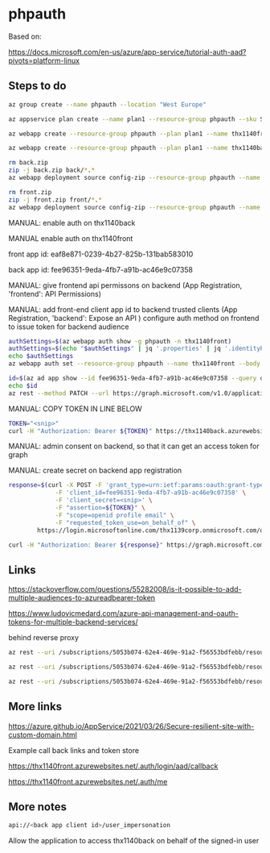 # phpauth

Based on:

<https://docs.microsoft.com/en-us/azure/app-service/tutorial-auth-aad?pivots=platform-linux>

## Steps to do

```bash
az group create --name phpauth --location "West Europe"

az appservice plan create --name plan1 --resource-group phpauth --sku S1 --is-linux

az webapp create --resource-group phpauth --plan plan1 --name thx1140front --runtime "PHP|7.4" 

az webapp create --resource-group phpauth --plan plan1 --name thx1140back --runtime "PHP|7.4" 

rm back.zip
zip -j back.zip back/*.*
az webapp deployment source config-zip --resource-group phpauth --name thx1140back --src back.zip

rm front.zip
zip -j front.zip front/*.*
az webapp deployment source config-zip --resource-group phpauth --name thx1140front --src front.zip
```

MANUAL: enable auth on thx1140back

MANUAL enable auth on thx1140front

front app id: eaf8e871-0239-4b27-825b-131bab583010

back  app id: fee96351-9eda-4fb7-a91b-ac46e9c07358

MANUAL: give frontend api permissons on backend (App Registration, 'frontend': API Permissions)

MANUAL: add front-end client app id to backend trusted clients (App Registration, 'backend': Expose an API )
configure auth method on frontend to issue token for backend audience

```bash
authSettings=$(az webapp auth show -g phpauth -n thx1140front)
authSettings=$(echo "$authSettings" | jq '.properties' | jq '.identityProviders.azureActiveDirectory.login += {"loginParameters":["scope=openid profile email offline_access api://fee96351-9eda-4fb7-a91b-ac46e9c07358/user_impersonation"]}')
echo $authSettings
az webapp auth set --resource-group phpauth --name thx1140front --body "$authSettings"
```

```bash
id=$(az ad app show --id fee96351-9eda-4fb7-a91b-ac46e9c07358 --query objectId --output tsv)
echo $id
az rest --method PATCH --url https://graph.microsoft.com/v1.0/applications/$id --body "{'api':{'requestedAccessTokenVersion':2}}"
```

MANUAL: COPY TOKEN IN LINE BELOW

```bash
TOKEN="<snip>"
curl -H "Authorization: Bearer ${TOKEN}" https://thx1140back.azurewebsites.net
```

MANUAL: admin consent on backend, so that it can get an access token for graph

MANUAL: create secret on backend app registration

```bash
response=$(curl -X POST -F 'grant_type=urn:ietf:params:oauth:grant-type:jwt-bearer' \
             -F 'client_id=fee96351-9eda-4fb7-a91b-ac46e9c07358' \
             -F 'client_secret=<snip>' \
             -F "assertion=${TOKEN}" \
             -F "scope=openid profile email" \
             -F "requested_token_use=on_behalf_of" \
        https://login.microsoftonline.com/thx1139corp.onmicrosoft.com/oauth2/v2.0/token|jq -r ".access_token")
```

```bash
curl -H "Authorization: Bearer ${response}" https://graph.microsoft.com/oidc/userinfo
```

## Links

<https://stackoverflow.com/questions/55282008/is-it-possible-to-add-multiple-audiences-to-azureadbearer-token>

<https://www.ludovicmedard.com/azure-api-management-and-oauth-tokens-for-multiple-backend-services/>

behind reverse proxy

```bash
az rest --uri /subscriptions/5053b074-62e4-469e-91a2-f56553bdfebb/resourceGroups/rg-appsvc/providers/Microsoft.Web/sites/app1thx1139/config/authsettingsV2?api-version=2020-09-01 --method get

az rest --uri /subscriptions/5053b074-62e4-469e-91a2-f56553bdfebb/resourceGroups/rg-appsvc/providers/Microsoft.Web/sites/app1thx1139/config/authsettingsV2?api-version=2020-09-01 --method get > auth.json

az rest --uri /subscriptions/5053b074-62e4-469e-91a2-f56553bdfebb/resourceGroups/rg-appsvc/providers/Microsoft.Web/sites/app1thx1139/config/authsettingsV2?api-version=2020-09-01 --method put --body @auth.json 
```

## More links

<https://azure.github.io/AppService/2021/03/26/Secure-resilient-site-with-custom-domain.html>

Example call back links and token store

<https://thx1140front.azurewebsites.net/.auth/login/aad/callback>

<https://thx1140front.azurewebsites.net/.auth/me>

## More notes

```bash
api://<back app client id>/user_impersonation
```

Allow the application to access thx1140back on behalf of the signed-in user
